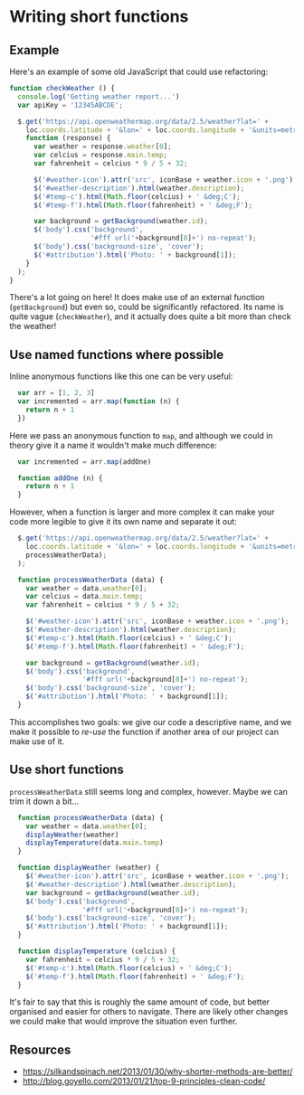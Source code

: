 # Writing short functions

## Example

Here's an example of some old JavaScript that could use refactoring:

```javascript
function checkWeather () {
  console.log('Getting weather report...')
  var apiKey = '12345ABCDE';

  $.get('https://api.openweathermap.org/data/2.5/weather?lat=' + 
    loc.coords.latitude + '&lon=' + loc.coords.longitude + '&units=metric',
    function (response) {
      var weather = response.weather[0];
      var celcius = response.main.temp;
      var fahrenheit = celcius * 9 / 5 + 32;

      $('#weather-icon').attr('src', iconBase + weather.icon + '.png');
      $('#weather-description').html(weather.description);
      $('#temp-c').html(Math.floor(celcius) + ' &deg;C');
      $('#temp-f').html(Math.floor(fahrenheit) + ' &deg;F');

      var background = getBackground(weather.id);
      $('body').css('background', 
                    '#fff url('+background[0]+') no-repeat');
      $('body').css('background-size', 'cover');
      $('#attribution').html('Photo: ' + background[1]);
    }
  );
}
```
There's a lot going on here! It does make use of an external function (`getBackground`) but even so, could be significantly refactored. Its name is quite vague (`checkWeather`), and it actually does quite a bit more than check the weather!


## Use named functions where possible

Inline anonymous functions like this one can be very useful:

```javascript
  var arr = [1, 2, 3]
  var incremented = arr.map(function (n) {
    return n + 1
  })
```

Here we pass an anonymous function to `map`, and although we could in theory give it a name it wouldn't make much difference:

```javascript
  var incremented = arr.map(addOne)

  function addOne (n) {
    return n + 1
  }
```

However, when a function is larger and more complex it can make your code more legible to give it its own name and separate it out:

```javascript
  $.get('https://api.openweathermap.org/data/2.5/weather?lat=' + 
    loc.coords.latitude + '&lon=' + loc.coords.longitude + '&units=metric',
    processWeatherData);
  );

  function processWeatherData (data) {
    var weather = data.weather[0];
    var celcius = data.main.temp;
    var fahrenheit = celcius * 9 / 5 + 32;

    $('#weather-icon').attr('src', iconBase + weather.icon + '.png');
    $('#weather-description').html(weather.description);
    $('#temp-c').html(Math.floor(celcius) + ' &deg;C');
    $('#temp-f').html(Math.floor(fahrenheit) + ' &deg;F');

    var background = getBackground(weather.id);
    $('body').css('background', 
                  '#fff url('+background[0]+') no-repeat');
    $('body').css('background-size', 'cover');
    $('#attribution').html('Photo: ' + background[1]);
  }
```

This accomplishes two goals: we give our code a descriptive name, and we make it possible to _re-use_ the function if another area of our project can make use of it.


## Use short functions

`processWeatherData` still seems long and complex, however. Maybe we can trim it down a bit...

```javascript
  function processWeatherData (data) {
    var weather = data.weather[0];
    displayWeather(weather)
    displayTemperature(data.main.temp)
  }

  function displayWeather (weather) {
    $('#weather-icon').attr('src', iconBase + weather.icon + '.png');
    $('#weather-description').html(weather.description);
    var background = getBackground(weather.id);
    $('body').css('background', 
                  '#fff url('+background[0]+') no-repeat');
    $('body').css('background-size', 'cover');
    $('#attribution').html('Photo: ' + background[1]);
  }

  function displayTemperature (celcius) {
    var fahrenheit = celcius * 9 / 5 + 32;
    $('#temp-c').html(Math.floor(celcius) + ' &deg;C');
    $('#temp-f').html(Math.floor(fahrenheit) + ' &deg;F');
  }

```

It's fair to say that this is roughly the same amount of code, but better organised and easier for others to navigate. There are likely other changes we could make that would improve the situation even further.


## Resources

 * https://silkandspinach.net/2013/01/30/why-shorter-methods-are-better/
 * http://blog.goyello.com/2013/01/21/top-9-principles-clean-code/

